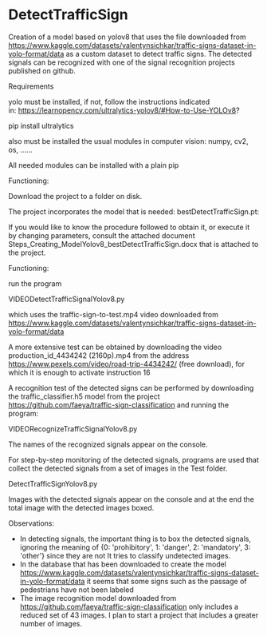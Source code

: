 # DetectTrafficSign
Creation of a model based on yolov8 that uses the file downloaded from https://www.kaggle.com/datasets/valentynsichkar/traffic-signs-dataset-in-yolo-format/data as a custom dataset to detect traffic signs.
The detected signals can be recognized with one of the signal recognition projects published on github.

Requirements

yolo must be installed, if not, follow the instructions indicated in: https://learnopencv.com/ultralytics-yolov8/#How-to-Use-YOLOv8?

pip install ultralytics

also must be installed the usual modules in computer vision: numpy, cv2, os, …...

All needed modules can be installed with a plain pip

Functioning:

Download the project to a folder on disk.

The project incorporates the model that is needed: bestDetectTrafficSign.pt:

If you would like to know the procedure followed to obtain it, or execute it by changing parameters, consult the attached document Steps_Creating_ModelYolov8_bestDetectTrafficSign.docx that is attached to the project.

Functioning:

run the program

VIDEODetectTrafficSignalYolov8.py

which uses the traffic-sign-to-test.mp4 video downloaded from https://www.kaggle.com/datasets/valentynsichkar/traffic-signs-dataset-in-yolo-format/data

A more extensive test can be obtained by downloading the video production_id_4434242 (2160p).mp4 from the address https://www.pexels.com/video/road-trip-4434242/ (free download), for which it is enough to activate instruction 16

A recognition test of the detected signs can be performed by downloading the traffic_classifier.h5 model from the project https://github.com/faeya/traffic-sign-classification and running the program:

VIDEORecognizeTrafficSignalYolov8.py

The names of the recognized signals appear on the console.

For step-by-step monitoring of the detected signals, programs are used that collect the detected signals from a set of images in the Test folder.

DetectTrafficSignYolov8.py

Images with the detected signals appear on the console and at the end the total image with the detected images boxed.

Observations:

- In detecting signals, the important thing is to box the detected signals, ignoring the meaning of {0: 'prohibitory', 1: 'danger', 2: 'mandatory', 3: 'other'} since they are not It tries to classify undetected images.
- In the database that has been downloaded to create the model https://www.kaggle.com/datasets/valentynsichkar/traffic-signs-dataset-in-yolo-format/data it seems that some signs such as the passage of pedestrians have not been labeled
- The image recognition model downloaded from https://github.com/faeya/traffic-sign-classification only includes a reduced set of 43 images. I plan to start a project that includes a greater number of images.
